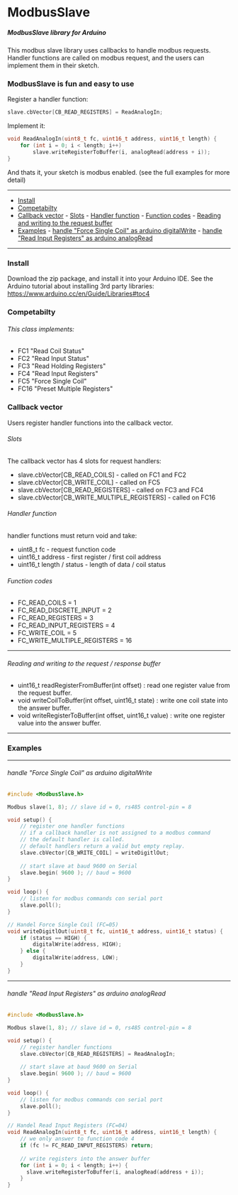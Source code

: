 # ModbusSlave

##### ModbusSlave library for Arduino

This modbus slave library uses callbacks to handle modbus requests.
Handler functions are called on modbus request, and the users can implement them in their sketch.

### ModbusSlave is fun and easy to use
Register a handler function:
```c
slave.cbVector[CB_READ_REGISTERS] = ReadAnalogIn;
```
Implement it:
```c
void ReadAnalogIn(uint8_t fc, uint16_t address, uint16_t length) {
    for (int i = 0; i < length; i++)
        slave.writeRegisterToBuffer(i, analogRead(address + i));
}
```
And thats it, your sketch is modbus enabled. (see the full examples for more detail)

----

- [Install](#install)
- [Competabilty](#competabilty)
- [Callback vector](#callback-vector)
      - [Slots](#slots)
      - [Handler function](#handler-function)
      - [Function codes](#function-codes)
      - [Reading and writing to the request buffer](#reading-and-writing-to-the-request-buffer)
- [Examples](#examples)
      - [handle "Force Single Coil" as arduino digitalWrite](#handle-force-single-coil-as-arduino-digitalwrite)
      - [handle "Read Input Registers" as arduino analogRead](#handle-read-input-registers-as-arduino-analogread)

----

### Install

Download the zip package, and install it into your Arduino IDE. See the Arduino tutorial about installing 3rd party libraries: https://www.arduino.cc/en/Guide/Libraries#toc4

### Competabilty

###### This class implements:

* FC1 "Read Coil Status"
* FC2 "Read Input Status"
* FC3 "Read Holding Registers"
* FC4 "Read Input Registers"
* FC5 "Force Single Coil"
* FC16 "Preset Multiple Registers"

### Callback vector

Users register handler functions into the callback vector.

###### Slots

The callback vector has 4 slots for request handlers:

* slave.cbVector[CB_READ_COILS] - called on FC1 and FC2
* slave.cbVector[CB_WRITE_COIL] - called on FC5
* slave.cbVector[CB_READ_REGISTERS] - called on FC3 and FC4
* slave.cbVector[CB_WRITE_MULTIPLE_REGISTERS] - called on FC16

###### Handler function

handler functions must return void and take:
* uint8_t  fc - request function code
* uint16_t address - first register / first coil address
* uint16_t length / status - length of data / coil status

###### Function codes

* FC_READ_COILS = 1
* FC_READ_DISCRETE_INPUT = 2
* FC_READ_REGISTERS = 3
* FC_READ_INPUT_REGISTERS = 4
* FC_WRITE_COIL = 5
* FC_WRITE_MULTIPLE_REGISTERS = 16

----

###### Reading and writing to the request / response buffer

* uint16_t readRegisterFromBuffer(int offset) : read one register value from the request buffer.
* void writeCoilToBuffer(int offset, uint16_t state) : write one coil state into the answer buffer.
* void writeRegisterToBuffer(int offset, uint16_t value) : write one register value into the answer buffer.

----

### Examples

----
###### handle "Force Single Coil" as arduino digitalWrite
```c
#include <ModbusSlave.h>

Modbus slave(1, 8); // slave id = 0, rs485 control-pin = 8

void setup() {
    // register one handler functions
    // if a callback handler is not assigned to a modbus command 
    // the default handler is called. 
    // default handlers return a valid but empty replay.
    slave.cbVector[CB_WRITE_COIL] = writeDigitlOut;
    
    // start slave at baud 9600 on Serial
    slave.begin( 9600 ); // baud = 9600
}

void loop() {
    // listen for modbus commands con serial port
    slave.poll();
}

// Handel Force Single Coil (FC=05)
void writeDigitlOut(uint8_t fc, uint16_t address, uint16_t status) {
    if (status == HIGH) {
        digitalWrite(address, HIGH);
    } else {
        digitalWrite(address, LOW);
    }
}

```

----
###### handle "Read Input Registers" as arduino analogRead
```c
#include <ModbusSlave.h>

Modbus slave(1, 8); // slave id = 0, rs485 control-pin = 8

void setup() {
    // register handler functions
    slave.cbVector[CB_READ_REGISTERS] = ReadAnalogIn;
    
    // start slave at baud 9600 on Serial
    slave.begin( 9600 ); // baud = 9600
}

void loop() {
    // listen for modbus commands con serial port
    slave.poll();
}

// Handel Read Input Registers (FC=04)
void ReadAnalogIn(uint8_t fc, uint16_t address, uint16_t length) {
    // we only answer to function code 4
    if (fc != FC_READ_INPUT_REGISTERS) return;
    
    // write registers into the answer buffer
    for (int i = 0; i < length; i++) {
      slave.writeRegisterToBuffer(i, analogRead(address + i));
    }
}

```

